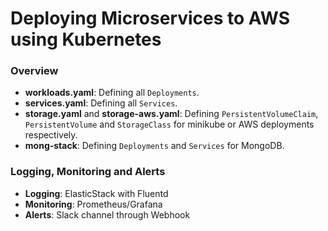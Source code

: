 # Deploying Microservices to AWS using Kubernetes

### Overview
- **workloads.yaml**: Defining all `Deployments`.
- **services.yaml**: Defining all `Services`.
- **storage.yaml** and **storage-aws.yaml**: Defining `PersistentVolumeClaim`, `PersistentVolume` and `StorageClass` for minikube or AWS deployments respectively.
- **mong-stack**: Defining `Deployments` and `Services` for MongoDB.

### Logging, Monitoring and Alerts
- **Logging**: ElasticStack with Fluentd
- **Monitoring**: Prometheus/Grafana
- **Alerts**: Slack channel through Webhook
